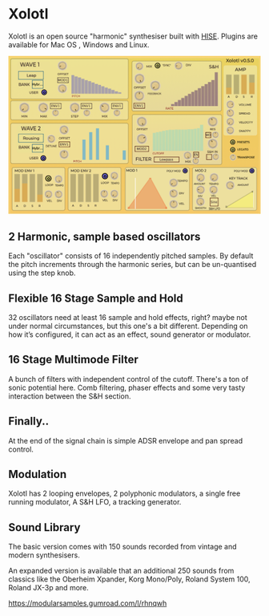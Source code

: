 # Xolotl

Xolotl is an open source "harmonic" synthesiser built with [HISE](https://github.com/christophhart/HISE).  Plugins are available for Mac OS , Windows and Linux.
  
![Xolot](https://raw.githubusercontent.com/publicsamples/Xolotl/main/Xolotl.png)

  


## 2 Harmonic, sample based oscillators

Each "oscillator" consists of 16 independently pitched samples. By default the pitch increments through the harmonic series, but can be un-quantised using the step knob. 
  

## Flexible 16 Stage Sample and Hold

  

32 oscillators need at least 16 sample and hold effects, right? maybe not under normal circumstances, but this one's a bit different. Depending on how it’s configured, it  can act as an effect, sound generator or modulator.

  

## 16 Stage Multimode Filter

  

A bunch of filters with independent control of the cutoff. There's a ton of sonic potential here. Comb filtering, phaser effects and some very tasty interaction between the S&H section.

  

## Finally..

  

At the end of the signal chain is simple ADSR envelope and pan spread control.

  

## Modulation

  

Xolotl has 2 looping envelopes, 2 polyphonic modulators, a single free running modulator, A S&H LFO, a tracking generator.

  

## Sound Library

  
The basic version comes with 150 sounds recorded from vintage and modern synthesisers. 

An expanded version is available that an additional 250 sounds from classics like the Oberheim Xpander, Korg Mono/Poly, Roland System 100, Roland JX-3p and more.

https://modularsamples.gumroad.com/l/rhnqwh

